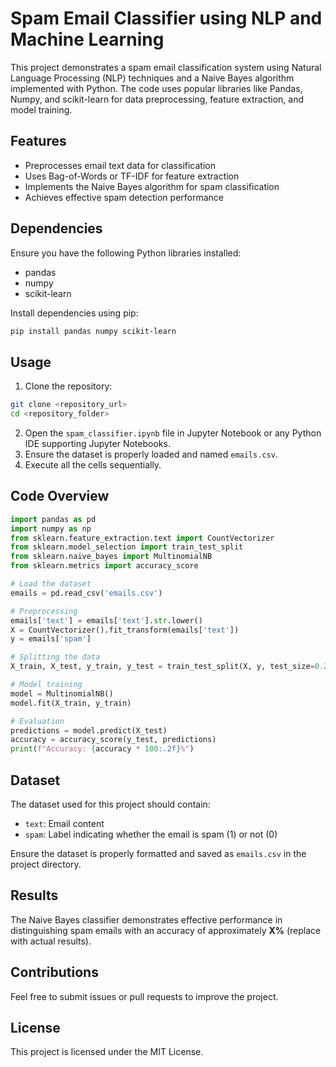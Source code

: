 # Spam Email Classifier using NLP and Machine Learning

This project demonstrates a spam email classification system using Natural Language Processing (NLP) techniques and a Naive Bayes algorithm implemented with Python. The code uses popular libraries like Pandas, Numpy, and scikit-learn for data preprocessing, feature extraction, and model training.

## Features
- Preprocesses email text data for classification
- Uses Bag-of-Words or TF-IDF for feature extraction
- Implements the Naive Bayes algorithm for spam classification
- Achieves effective spam detection performance

## Dependencies
Ensure you have the following Python libraries installed:
- pandas
- numpy
- scikit-learn

Install dependencies using pip:
```bash
pip install pandas numpy scikit-learn
```

## Usage
1. Clone the repository:
```bash
git clone <repository_url>
cd <repository_folder>
```
2. Open the `spam_classifier.ipynb` file in Jupyter Notebook or any Python IDE supporting Jupyter Notebooks.
3. Ensure the dataset is properly loaded and named `emails.csv`.
4. Execute all the cells sequentially.

## Code Overview
```python
import pandas as pd
import numpy as np
from sklearn.feature_extraction.text import CountVectorizer
from sklearn.model_selection import train_test_split
from sklearn.naive_bayes import MultinomialNB
from sklearn.metrics import accuracy_score

# Load the dataset
emails = pd.read_csv('emails.csv')

# Preprocessing
emails['text'] = emails['text'].str.lower()
X = CountVectorizer().fit_transform(emails['text'])
y = emails['spam']

# Splitting the data
X_train, X_test, y_train, y_test = train_test_split(X, y, test_size=0.2, random_state=42)

# Model training
model = MultinomialNB()
model.fit(X_train, y_train)

# Evaluation
predictions = model.predict(X_test)
accuracy = accuracy_score(y_test, predictions)
print(f"Accuracy: {accuracy * 100:.2f}%")
```

## Dataset
The dataset used for this project should contain:
- `text`: Email content
- `spam`: Label indicating whether the email is spam (1) or not (0)

Ensure the dataset is properly formatted and saved as `emails.csv` in the project directory.

## Results
The Naive Bayes classifier demonstrates effective performance in distinguishing spam emails with an accuracy of approximately **X%** (replace with actual results).

## Contributions
Feel free to submit issues or pull requests to improve the project.

## License
This project is licensed under the MIT License.
